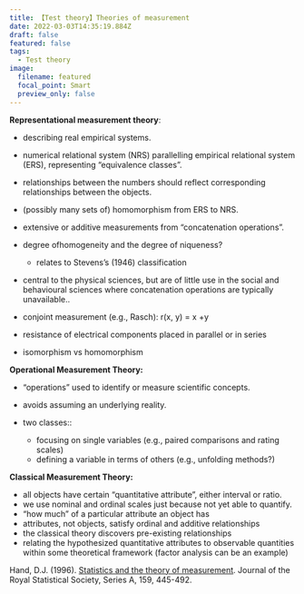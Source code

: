 ```yaml
---
title: 【Test theory】Theories of measurement
date: 2022-03-03T14:35:19.884Z
draft: false
featured: false
tags:
  - Test theory
image:
  filename: featured
  focal_point: Smart
  preview_only: false
---
```

**Representational measurement theory**:

* describing real empirical systems.
* numerical relational system (NRS) parallelling empirical relational system (ERS), representing “equivalence classes”.
* relationships between the numbers should reflect corresponding relationships between the objects.
* (possibly many sets of) homomorphism from ERS to NRS.
* extensive or additive measurements from “concatenation operations”.
* degree ofhomogeneity and the degree of niqueness?

  * relates to Stevens’s (1946) classification
* central to the physical sciences, but are of little use in the social and behavioural sciences where concatenation operations are typically unavailable..
* conjoint measurement (e.g., Rasch): r(x, y) = x +y
* resistance of electrical components placed in parallel or in series
* isomorphism vs homomorphism

**Operational Measurement Theory:**

* “operations” used to identify or measure scientific concepts.
* avoids assuming an underlying reality.
* two classes::

  * focusing on single variables (e.g., paired comparisons and rating scales)
  * defining a variable in terms of others (e.g., unfolding methods?)

**Classical Measurement Theory:**

* all objects have certain “quantitative attribute”, either interval or ratio.
* we use nominal and ordinal scales just because not yet able to quantify.
* “how much” of a particular attribute an object has
* attributes, not objects, satisfy ordinal and additive relationships
* the classical theory discovers pre-existing relationships
* relating the hypothesized quantitative attributes to observable quantities within some theoretical framework (factor analysis can be an example)

Hand, D.J. (1996). [Statistics and the theory of measurement](https://doi.org/10.2307/2983326). Journal of the Royal Statistical Society, Series A, 159, 445-492.